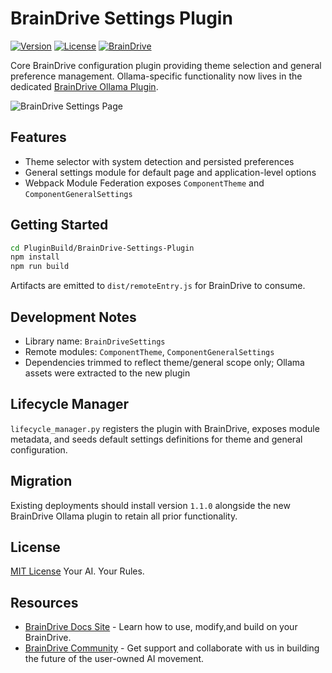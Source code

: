 # BrainDrive Settings Plugin

[![Version](https://img.shields.io/badge/version-1.1.0-blue.svg)](https://github.com/BrainDriveAI/BrainDrive-Settings-Plugin)
[![License](https://img.shields.io/badge/License-MIT-green.svg)](LICENSE)
[![BrainDrive](https://img.shields.io/badge/BrainDrive-Plugin-purple.svg)](https://github.com/BrainDriveAI/BrainDrive)

Core BrainDrive configuration plugin providing theme selection and general preference management. Ollama-specific functionality now lives in the dedicated [BrainDrive Ollama Plugin](https://github.com/BrainDriveAI/BrainDrive-Ollama-Plugin).

![BrainDrive Settings Page](https://raw.githubusercontent.com/BrainDriveAI/BrainDrive-Core/refs/heads/main/images/braindrive-settings-page.png)

## Features
- Theme selector with system detection and persisted preferences
- General settings module for default page and application-level options
- Webpack Module Federation exposes `ComponentTheme` and `ComponentGeneralSettings`

## Getting Started
```bash
cd PluginBuild/BrainDrive-Settings-Plugin
npm install
npm run build
```
Artifacts are emitted to `dist/remoteEntry.js` for BrainDrive to consume.

## Development Notes
- Library name: `BrainDriveSettings`
- Remote modules: `ComponentTheme`, `ComponentGeneralSettings`
- Dependencies trimmed to reflect theme/general scope only; Ollama assets were extracted to the new plugin

## Lifecycle Manager
`lifecycle_manager.py` registers the plugin with BrainDrive, exposes module metadata, and seeds default settings definitions for theme and general configuration.

## Migration
Existing deployments should install version `1.1.0` alongside the new BrainDrive Ollama plugin to retain all prior functionality.

## License

[MIT License](./LICENSE) Your AI. Your Rules.

## Resources

* [BrainDrive Docs Site](https://docs.braindrive.ai) - Learn how to use, modify,and build on your BrainDrive.
* [BrainDrive Community](https://community.braindrive.ai) - Get support and collaborate with us in building the future of the user-owned AI movement. 
